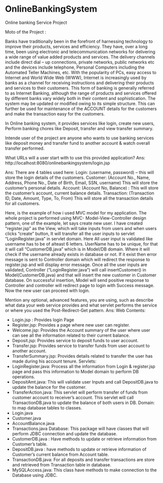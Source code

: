 # OnlineBankingSystem
Online banking Service Project

Moto of the Project :

Banks have traditionally been in the forefront of harnessing technology to improve their products, services and efficiency. They have, over a long time, been using electronic and telecommunication networks for delivering a wide range of value added products and services. The delivery channels include direct dial – up connections, private networks, public networks etc and the devices include telephone, Personal Computers including the Automated Teller Machines, etc. With the popularity of PCs, easy access to Internet and World Wide Web (WWW), Internet is increasingly used by banks as a channel for receiving instructions and delivering their products and services to their customers. This form of banking is generally referred to as Internet Banking, although the range of products and services offered by different banks vary widely both in their content and sophistication.
The system may be updated or modified  owing to its simple structure. This can further be used for maintenance of the ACCOUNT details for the customers and make the transaction easy for the customers.


 In Online banking system, it provides services like login, create new users, Perform banking chores
like Deposit, transfer and view transfer summary.

Intende user of the project are anyone who wants to use banking services like deposit money and
transfer fund to another account & watch overall transfer performed.

What URLs will a user start with to use this provided application?
Ans: http://localhost:8080/onlinebankingsystem/login.jsp

Ans: There are 4 tables used here:
Login: (username, password) – this will store the login details of the customers.
Customer: (Account No., Name, Address, Phone No., Date of Birth, Email, SSN, username)
This will store the customer’s personal details.
Account: (Account No, Balance) : This will store the customer’s account, current balance details.
Transaction: (Transaction ID, Date, Amount, Type, To, From)
This will store all the transaction details for all customers.

Here, is the example of how i used MVC model for my application.
The whole project is performed using MVC- Model-View-Controller design pattern, one of the
example, let says create new user.
I have created “register.jsp” as the View, which will take inputs from users and when users clicks
“create” button, It will transfer all the user inputs to servlet “LoginRegister.java” in servlet domain. Here
All user input is validated like username has to be of alteast 6 letters. UserName has to be unique, for
that it will call “CustomerDB.java” which is in Model/DB domain. Where it will check if the username
already exists in database or not. If it exist then error message is sent to Controller domain which will
redirect the response to register.jsp and will display error message.
Once all the user inputs are validated, Controller (“LoginRegister.java”) will call insertCustomer() in
Model(CustomerDB.java) and that will insert the new customer in Customer database. On successful
insertion, Model will send positive response to Controller and controller will redirect page to login with
Success message. Now the new user can proceed with login.

Mention any optional, advanced features, you are using, such as describe what data your web service
provides and what servlet performs the service or where you used the Post-Redirect-Get pattern.
Ans: Web Contents:
- Login.jsp : Provides login Page
- Register.jsp: Provides a page where new user can register.
- Welcome.jsp: Provides the Account summary of the user where user can see all the
information related to their current balance.
- Deposit.jsp: Provides service to deposit funds to user account.
- Transfer.jsp: Provides service to transfer funds from user account to another account.
- TransferSummary.jsp: Provides details related to transfer the user has made during his
account tenure.
Servlets:
- LoginRegister.java: Process all the information from Login & register.jsp page and pass
this information to Model domain to perform DB operations.
- DepositAmt.java: This will validate user Inputs and call DepositDB.java to update the
balance for the customer.
- TransferAction.java: This servlet will perform transfer of funds from customer account
to receiver’s account. This servlet will call TransactionDB.java to update the balance of
both users in DB.
Domain: to map database tables to classes.
- Login.java
- Customer.java
- AccountBalance.java
- Transactions.java
Database: This package will have classes that will perform JDBC connection and update the
database.
- CustomerDB.java : Have methods to update or retrieve information from Customer’s
table.
- DepositDB.java : have methods to update or retrieve information of Customer’s current
balance from Account table.
- TransactionDB.java: For all deposits and transfer transactions are store and retrieved
from Transaction table in database.
- MySQLAccess.java: This class have methods to make connection to the Database using
JDBC.

